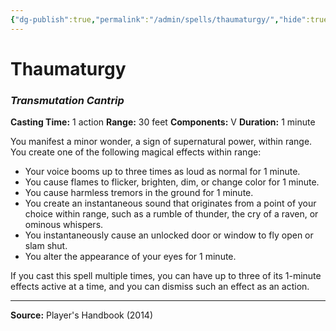 ```yaml
---
{"dg-publish":true,"permalink":"/admin/spells/thaumaturgy/","hide":true,"updated":"2025-08-05T19:49:54.999+01:00"}
---
```


# Thaumaturgy
### *Transmutation Cantrip*
**Casting Time:** 1 action
**Range:** 30 feet
**Components:** V
**Duration:** 1 minute

You manifest a minor wonder, a sign of supernatural power, within range. You create one of the following magical effects within range:

- Your voice booms up to three times as loud as normal for 1 minute.
- You cause flames to flicker, brighten, dim, or change color for 1 minute.
- You cause harmless tremors in the ground for 1 minute.
- You create an instantaneous sound that originates from a point of your choice within range, such as a rumble of thunder, the cry of a raven, or ominous whispers.
- You instantaneously cause an unlocked door or window to fly open or slam shut.
- You alter the appearance of your eyes for 1 minute.

If you cast this spell multiple times, you can have up to three of its 1-minute effects active at a time, and you can dismiss such an effect as an action.

---
**Source:** Player's Handbook (2014)
